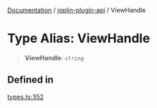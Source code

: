 [Documentation](../../packages.md) / [joplin-plugin-api](../index.md) / ViewHandle

# Type Alias: ViewHandle

> **ViewHandle**: `string`

## Defined in

[types.ts:352](https://github.com/rxliuli/joplin-utils/blob/4824c3237f6c8bc282f001f71c149c89286aefdc/packages/joplin-plugin-api/src/types.ts#L352)
